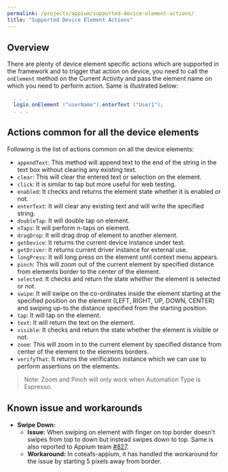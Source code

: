 ```yaml
---
permalink: /projects/appium/supported-device-element-actions/
title: "Supported Device Element Actions"
---
```


## Overview

There are plenty of device element specific actions which are supported in the framework and to trigger that action on device, you need to call the `onElement` method on the Current Activity and pass the element name on which you need to perform action. Same is illustrated below:

```java
  . . .
  login.onElement ("userName").enterText ("User1");
  . . .
```

## Actions common for all the device elements

Following is the list of actions common on all the device elements:
* `appendText`: This method will append text to the end of the string in the text box without clearing any existing text.
* `clear`: This will clear the entered text or selection on the element.
* `click`: It is similar to tap but more useful for web testing.
* `enabled`: It checks and returns the element state whether it is enabled or not.
* `enterText`: It will clear any existing text and will write the specified string.
* `doubleTap`: It will double tap on element.
* `nTaps`: It will perform n-taps on element.
* `dragDrop`: It will drag drop of element to another element.
* `getDevice`: It returns the current device instance under test.
* `getDriver`: It returns current driver instance for external use.
* `longPress`: It will long press on the element until context menu appears.
* `pinch`: This will zoom out of the current element by specified distance from elements border to the center of the element.
* `selected`: It checks and return the state whether the element is selected or not.
* `swipe`: It will swipe on the co-ordinates inside the element starting at the specified position on the element (LEFT, RIGHT, UP, DOWN, CENTER) and swiping up-to the distance specified from the starting position.
* `tap`: It will tap on the element.
* `text`: It will return the text on the element.
* `visible`: It checks and return the state whether the element is visible or not.
* `zoom`: This will zoom in to the current element by specified distance from center of the element to the elements borders.
* `verifyThat`: It returns the verification instance which we can use to perform assertions on the elements.

> Note:
> Zoom and Pinch will only work when Automation Type is Espresso.

## Known issue and workarounds
* **Swipe Down:**
  * **Issue:** When swiping on element with finger on top border doesn't swipes from top to down but instead swipes down to top. Same is also reported to Appium team [#827](https://github.com/appium/java-client/issues/827).
  * **Workaround:** In coteafs-appium, it has handled the workaround for the issue by starting 5 pixels away from border.
